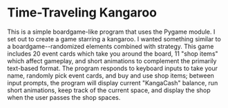 # Time-Traveling Kangaroo
This is a simple boardgame-like program that uses the Pygame module. I set out to create a game starring a kangaroo. I wanted something similar to a boardgame--randomized elements combined with strategy. This game includes 20 event cards which take you around the board, 11 "shop items" which affect gameplay, and short animations to complement the primarily text-based format. The program responds to keyboard inputs to take your name, randomly pick event cards, and buy and use shop items; between input prompts, the program will display current "KangaCash" balance, run short animations, keep track of the current space, and display the shop when the user passes the shop spaces. 

